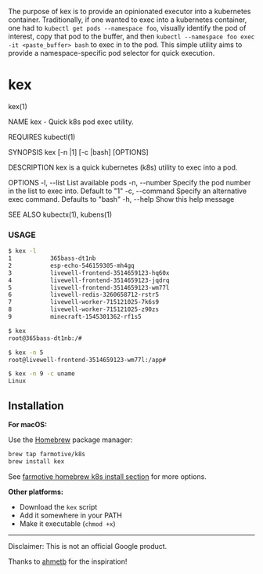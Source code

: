 The purpose of kex is to provide an opinionated executor into a kubernetes container.  Traditionally, if one wanted to exec into a kubernetes container, one had to `kubectl get pods --namespace foo`, visually identify the pod of interest, copy that pod to the buffer, and then `kubectl --namespace foo exec -it <paste_buffer> bash` to exec in to the pod.  This simple utility aims to provide a namespace-specific pod selector for quick execution.

# kex

kex(1)

NAME
    kex - Quick k8s pod exec utility.

REQUIRES
    kubectl(1)

SYNOPSIS
    kex [-n <NUMBER>|1] [-c <COMMAND>|bash] [OPTIONS]

DESCRIPTION
    kex is a quick kubernetes (k8s) utility to exec into a pod.

OPTIONS
    -l, --list
        List available pods
    -n, --number
        Specify the pod number in the list to exec into. Default to "1"
    -c, --command
        Specify an alternative exec command. Defaults to "bash"
    -h, --help
        Show this help message

SEE ALSO
    kubectx(1), kubens(1)

### USAGE

```sh
$ kex -l
1           365bass-dt1nb
2           esp-echo-546159305-mh4gq
3           livewell-frontend-3514659123-hq60x
4           livewell-frontend-3514659123-jqdrq
5           livewell-frontend-3514659123-wm77l
6           livewell-redis-3260658712-rstr5
7           livewell-worker-715121025-7k6s9
8           livewell-worker-715121025-z90zs
9           minecraft-1545301362-rf1s5

$ kex
root@365bass-dt1nb:/#

$ kex -n 5
root@livewell-frontend-3514659123-wm77l:/app#

$ kex -n 9 -c uname
Linux
```

## Installation

**For macOS:**

Use the [Homebrew](https://brew.sh/) package manager:
```sh
brew tap farmotive/k8s
brew install kex
```
See [farmotive homebrew k8s install section](https://github.com/farmotive/homebrew-k8s#install) for more options.

**Other platforms:**

- Download the `kex` script
- Add it somewhere in your PATH
- Make it executable (`chmod +x`)

-----

Disclaimer: This is not an official Google product.

Thanks to [ahmetb](https://github.com/ahmetb) for the inspiration!
